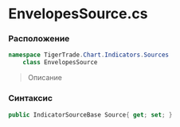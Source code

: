 
# EnvelopesSource.cs
### Расположение
```csharp
namespace TigerTrade.Chart.Indicators.Sources  
    class EnvelopesSource
```

> Описание

### Синтаксис
```csharp
public IndicatorSourceBase Source{ get; set; }
```
